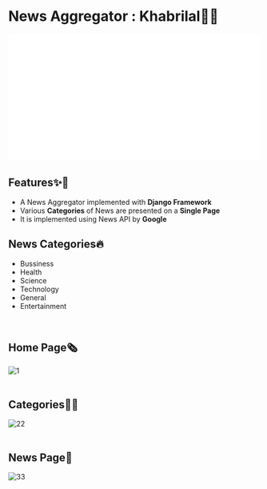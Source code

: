 # News Aggregator : Khabrilal📰📰
<img src="./Banner.svg">

## Features✨🚀
- A News Aggregator implemented with <b>Django Framework</b>
- Various <b>Categories</b> of News are presented on a <b>Single Page</b>
- It is implemented using News API by <b>Google</b>

## News Categories🔥
- Bussiness
- Health
- Science
- Technology
- General
- Entertainment
<br>

## Home Page🗞
![1](https://user-images.githubusercontent.com/69143883/123861330-ab4ebe00-d944-11eb-852f-c406701fd48d.PNG)<br>
<br>

## Categories🚀🚀
![22](https://user-images.githubusercontent.com/69143883/123861350-b0ac0880-d944-11eb-8e02-fb74d7c49549.PNG)<br>
<br>

## News Page📰
![33](https://user-images.githubusercontent.com/69143883/123861368-b6a1e980-d944-11eb-9ad6-55b88717ae47.PNG)
